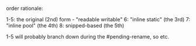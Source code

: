 order rationale:

1-5: the original (2nd) form - "readable writable"
6: "inline static" (the 3rd)
7: "inline pool" (the 4th)
8: snipped-based (the 5th)

1-5 will probably branch down during the #pending-rename, so etc.
